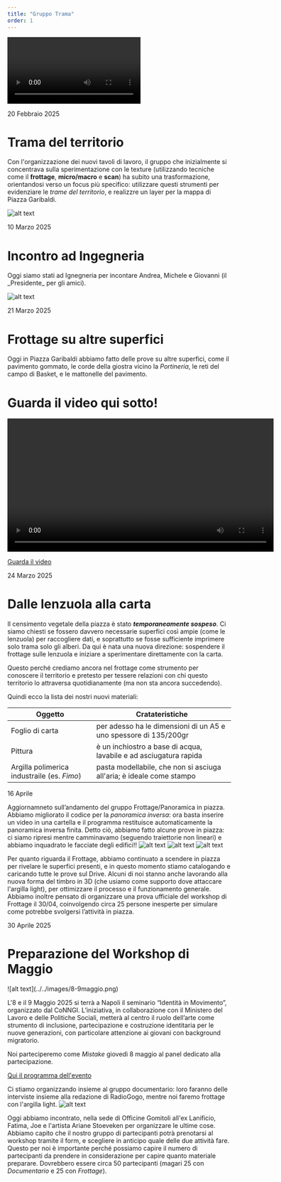 ```yaml
---
title: "Gruppo Trama"
order: 1
---
```


<video controls src="video/videofrtottage.mp4" title="Title"></video>



<p class="post-date">20 Febbraio 2025</p>
<h1 class="title">Trama del territorio</h1>



Con l'organizzazione dei nuovi tavoli di lavoro, il gruppo che inizialmente si concentrava sulla sperimentazione con le texture  (utilizzando tecniche come il __frottage__, __micro/macro__ e __scan__) ha subito una trasformazione, orientandosi verso un focus più specifico: utilizzare questi strumenti per evidenziare le _trame del territorio_, e realizzre un layer per la mappa di Piazza Garibaldi. 

![alt text](../../images/lista.jpg)





<p class="post-date">10 Marzo 2025</p>
<h1 class="title">Incontro ad Ingegneria</h1>
Oggi siamo stati ad Ignegneria per incontare Andrea, Michele e Giovanni (il _Presidente_ per gli amici). 

![alt text](../../images/Ingegneria.jpg) 


<p class="post-date">21 Marzo 2025</p>
<h1 class="title">Frottage su altre superfici</h1>

Oggi in Piazza Garibaldi abbiamo fatto delle prove su altre superfici, come il pavimento gommato, le corde della giostra vicino la _Portineria_, le reti del campo di Basket, e le mattonelle del pavimento.



<!DOCTYPE html>
<html lang="it">
<head>
  <meta charset="UTF-8">
  <title>Video di prova</title>
</head>
<body>

  <h1>Guarda il video qui sotto!</h1>

  <video width="600" controls>
    <source src="video/videofrtottage.mp4" type="video/mp4">
    Il tuo browser non supporta il tag video.
  </video>

</body>
</html>

[Guarda il video](video/videofrtottage.mp4)


<p class="post-date">24 Marzo 2025</p>
<h1 class="title">Dalle <strong>lenzuola</strong> alla <strong>carta</strong></h1>


Il censimento vegetale della piazza è stato __*temporaneamente sospeso*__. 
Ci siamo chiesti se fossero davvero necessarie superfici così ampie (come le lenzuola) per raccogliere dati, e soprattutto se fosse sufficiente imprimere solo trama solo gli alberi.
Da qui è nata una nuova direzione: sospendere il frottage sulle lenzuola e iniziare a sperimentare direttamente con la carta.

Questo perché crediamo ancora nel frottage come strumento per conoscere il territorio e pretesto per tessere relazioni con chi questo territorio lo attraversa quotidianamente (ma non sta ancora succedendo).

Quindi ecco la lista dei nostri nuovi materiali: 

| Oggetto      | Cratateristiche |
| ----------- | ----------- |
| Foglio di carta      | per adesso ha le dimensioni di un A5 e uno spessore di 135/200gr      |
| Pittura   | è un inchiostro a base di acqua, lavabile e ad asciugatura rapida |
| Argilla polimerica industraile (es. _Fimo_) | pasta modellabile, che non si asciuga all'aria; è ideale come stampo |







<p class="post-date">16 Aprile</p>

Aggiornamneto sull’andamento del gruppo Frottage/Panoramica in piazza. 
Abbiamo migliorato il codice per la _panoramica inversa_: ora basta inserire un video in una cartella e il programma restituisce automaticamente la panoramica inversa finita. 
Detto ciò, abbiamo fatto alcune prove in piazza: ci siamo ripresi mentre camminavamo (seguendo traiettorie non lineari) e abbiamo inquadrato le facciate degli edifici!!
![alt text](../../images/panoramicagiostra.jpg)
![alt text](<../../images/panorama_inverse copia 18.jpg>)
![alt text](../../images/panoramicaparcheggio.jpg)

Per quanto riguarda il Frottage, abbiamo continuato a scendere in piazza per rivelare le superfici presenti, e in questo momento stiamo catalogando e caricando tutte le prove sul Drive. Alcuni di noi stanno anche lavorando alla nuova forma del timbro in 3D (che usiamo come supporto dove attaccare l'argilla light), per ottimizzare il processo e il funzionamento generale. Abbiamo inoltre pensato di organizzare una prova ufficiale del workshop di Frottage il 30/04, coinvolgendo circa 25 persone inesperte per simulare come potrebbe svolgersi l’attività in piazza.


<p class="post-date">30 Aprile 2025</p>
<h1 class="title">Preparazione del Workshop di Maggio</strong></h1>
![alt text](../../images/8-9maggio.png)


L'8 e il 9 Maggio 2025 si terrà a Napoli il seminario “Identità in Movimento”, organizzato dal CoNNGI.
L’iniziativa, in collaborazione con il Ministero del Lavoro e delle Politiche Sociali, metterà al centro il ruolo dell’arte come strumento di inclusione, partecipazione e costruzione identitaria per le nuove generazioni, con particolare attenzione ai giovani con background migratorio.

Noi parteciperemo come _Mistake_ giovedì 8 maggio al panel dedicato alla partecipazione. 

[Qui il programma dell'evento](https://www.coopdedalus.it/evento/protagonisti-le-nuove-generazioni-italiane-si-raccontano-ix-edizione/)

Ci stiamo organizzando insieme al gruppo documentario: loro faranno delle interviste insieme alla redazione di RadioGogo, mentre noi faremo frottage con l'argilla light.
![alt text](../../images/descrizione.png)

Oggi abbiamo incontrato, nella sede di Officine Gomitoli all'ex Lanificio, Fatima, Joe e l'artista Ariane Stoeveken per organizzare le ultime cose.
Abbiamo capito che il nostro gruppo di partecipanti potrà prenotarsi al workshop tramite il form, e scegliere in anticipo quale delle due attività fare. 
Questo per noi è importante perché possiamo capire il numero di partecipanti da prendere in considerazione per capire quanto materiale preparare.
Dovrebbero essere circa 50 partecipanti (magari 25 con _Documentario_ e 25 con _Frottage_). 
